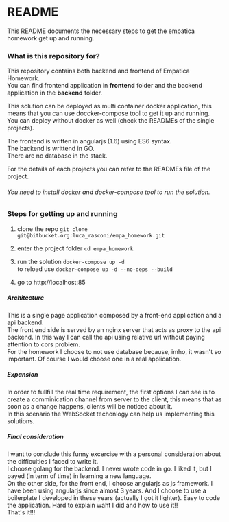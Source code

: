 # README #
This README documents the necessary steps to get the empatica homework get up and running. 

### What is this repository for? ###

This repository contains both backend and frontend of Empatica Homework.  
You can find frontend application in __frontend__ folder and the backend application in the __backend__ folder.   

This solution can be deployed as multi container docker application, this means that you can use doccker-compose tool to get it up and running.   
You can deploy without docker as well (check the READMEs of the single projects).

The frontend is written in angularjs (1.6) using ES6 syntax.  
The backend is writtend in GO.  
There are no database in the stack.

For the details of each projects you can refer to the READMEs file of the project.  

###### You need to install docker and docker-compose tool to run the solution.

### Steps for getting up and running

1. clone the repo 
`git clone git@bitbucket.org:luca_rasconi/empa_homework.git`

2. enter the project folder 
`cd empa_homework`

3. run the solution
`docker-compose up -d`  
to reload use `docker-compose up -d --no-deps --build`

4. go to http://localhost:85

##### Architecture
This is a single page application composed by a front-end application and a api backend.   
The front end side is served by an nginx server that acts as proxy to the api backend. In this way I can call the api using relative url without paying attention to cors problem.    
For the homework I choose to not use database because, imho, it wasn't so important. Of course I would choose one in a real application.   

##### Expansion
In order to fullfill the real time requirement, the first options I can see is to create a comminication channel from server to the client, this means that as soon as a change happens, clients will be noticed about it.  
In this scenario the WebSocket techonlogy can help us implementing this solutions.  

##### Final consideration 
I want to conclude this funny excercise with a personal consideration about the difficulties I faced to write it.  
I choose golang for the backend. I never wrote code in go. I liked it, but I payed (in term of time) in learning a new language.   
On the other side, for the front end, I choose angularjs as js framework. I have been using angularjs since almost 3 years. And I choose to use a boilerplate I developed in these years (actually I got it lighter). Easy to code the application. Hard to explain waht I did and how to use it!!   
That's it!!!   